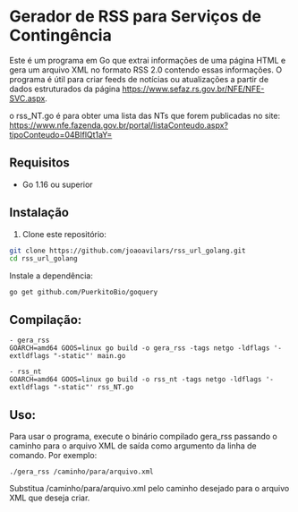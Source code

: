 # Gerador de RSS para Serviços de Contingência

Este é um programa em Go que extrai informações de uma página HTML e gera um arquivo XML no formato RSS 2.0 contendo essas informações. O programa é útil para criar feeds de notícias ou atualizações a partir de dados estruturados da página https://www.sefaz.rs.gov.br/NFE/NFE-SVC.aspx.

o rss_NT.go é para obter uma lista das NTs que forem publicadas no site:
https://www.nfe.fazenda.gov.br/portal/listaConteudo.aspx?tipoConteudo=04BIflQt1aY=


## Requisitos

- Go 1.16 ou superior


## Instalação

1. Clone este repositório:

```bash
git clone https://github.com/joaoavilars/rss_url_golang.git
cd rss_url_golang
```
Instale a dependência:
```
go get github.com/PuerkitoBio/goquery
```

## Compilação:
```
- gera_rss
GOARCH=amd64 GOOS=linux go build -o gera_rss -tags netgo -ldflags '-extldflags "-static"' main.go

- rss_nt
GOARCH=amd64 GOOS=linux go build -o rss_nt -tags netgo -ldflags '-extldflags "-static"' rss_NT.go

```

## Uso:
Para usar o programa, execute o binário compilado gera_rss passando o caminho para o arquivo XML de saída como argumento da linha de comando. Por exemplo:

```
./gera_rss /caminho/para/arquivo.xml
```

Substitua /caminho/para/arquivo.xml pelo caminho desejado para o arquivo XML que deseja criar.


